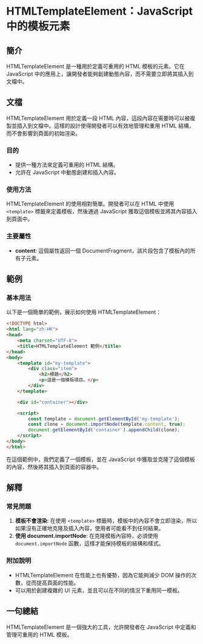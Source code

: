 <!--
Meta Description: # HTMLTemplateElement：JavaScript 中的模板元素 ## 簡介 HTMLTemplateElement 是一種用於定義可重用的 HTML 模板的元素。它在 JavaScript 中的應用上，讓開發者能夠創建動態內容，而不需要立即將其插入到文檔中。 ## 文檔 HTMLTe...
Meta Keywords: html, htmltemplateelement, template, javascript, document
-->

# HTMLTemplateElement：JavaScript 中的模板元素

## 簡介
HTMLTemplateElement 是一種用於定義可重用的 HTML 模板的元素。它在 JavaScript 中的應用上，讓開發者能夠創建動態內容，而不需要立即將其插入到文檔中。

## 文檔
HTMLTemplateElement 用於定義一段 HTML 內容，這段內容在需要時可以被複製並插入到文檔中。這樣的設計使得開發者可以有效地管理和重用 HTML 結構，而不會影響到頁面的初始渲染。

### 目的
- 提供一種方法來定義可重用的 HTML 結構。
- 允許在 JavaScript 中動態創建和插入內容。

### 使用方法
HTMLTemplateElement 的使用相對簡單。開發者可以在 HTML 中使用 `<template>` 標籤來定義模板，然後通過 JavaScript 獲取這個模板並將其內容插入到頁面中。

### 主要屬性
- **content**: 這個屬性返回一個 DocumentFragment，該片段包含了模板內的所有子元素。

## 範例
### 基本用法
以下是一個簡單的範例，展示如何使用 HTMLTemplateElement：

```html
<!DOCTYPE html>
<html lang="zh-HK">
<head>
    <meta charset="UTF-8">
    <title>HTMLTemplateElement 範例</title>
</head>
<body>
    <template id="my-template">
        <div class="item">
            <h2>標題</h2>
            <p>這是一個模板項目。</p>
        </div>
    </template>

    <div id="container"></div>

    <script>
        const template = document.getElementById('my-template');
        const clone = document.importNode(template.content, true);
        document.getElementById('container').appendChild(clone);
    </script>
</body>
</html>
```

在這個範例中，我們定義了一個模板，並在 JavaScript 中獲取並克隆了這個模板的內容，然後將其插入到頁面的容器中。

## 解釋
### 常見問題
1. **模板不會渲染**: 在使用 `<template>` 標籤時，模板中的內容不會立即渲染，所以如果沒有正確地克隆及插入內容，使用者可能看不到任何結果。
2. **使用 document.importNode**: 在克隆模板內容時，必須使用 `document.importNode` 函數，這樣才能保持模板的結構和樣式。

### 附加說明
- HTMLTemplateElement 在性能上也有優勢，因為它能夠減少 DOM 操作的次數，從而提高頁面的性能。
- 可以用於創建複雜的 UI 元素，並且可以在不同的情況下重用同一模板。

## 一句總結
HTMLTemplateElement 是一個強大的工具，允許開發者在 JavaScript 中定義和管理可重用的 HTML 模板。